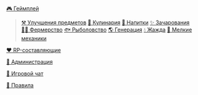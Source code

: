 [🎮 Геймплей](https://raw.githubusercontent.com/LifelineMC/LifelineWiki/main/pages/gameplay)
> [⚒ Улучшения предметов](https://raw.githubusercontent.com/LifelineMC/LifelineWiki/main/pages/gameplay/armor_quality_and_sharpening_state.md)
> [🥑 Кулинария](https://raw.githubusercontent.com/LifelineMC/LifelineWiki/main/pages/gameplay/culinary.md)
> [🧃 Напитки](https://raw.githubusercontent.com/LifelineMC/LifelineWiki/main/pages/gameplay/drinks.md)
> [✨ Зачарования](https://raw.githubusercontent.com/LifelineMC/LifelineWiki/main/pages/gameplay/enchantments.md)
> [👨‍🌾 Фермерство](https://raw.githubusercontent.com/LifelineMC/LifelineWiki/main/pages/gameplay/farming.md)
> [🐟 Рыболовство](https://raw.githubusercontent.com/LifelineMC/LifelineWiki/main/pages/gameplay/fishing.md)
> [🌎 Генерация](https://raw.githubusercontent.com/LifelineMC/LifelineWiki/main/pages/gameplay/generation.md)
> [💧 Жажда](https://raw.githubusercontent.com/LifelineMC/LifelineWiki/main/pages/gameplay/thirst.md)
> [📂 Мелкие механики](https://raw.githubusercontent.com/LifelineMC/LifelineWiki/main/pages/gameplay/tiny_mechanics.md)

[❤️ RP-составляющие](https://raw.githubusercontent.com/LifelineMC/LifelineWiki/main/pages/rp/index.md)

[👑 Администрация](https://raw.githubusercontent.com/LifelineMC/LifelineWiki/main/pages/admins.md)

[💬 Игровой чат](https://raw.githubusercontent.com/LifelineMC/LifelineWiki/main/pages/chat.md)

[📙 Правила](https://raw.githubusercontent.com/LifelineMC/LifelineWiki/main/pages/rules.md)
